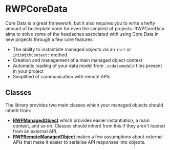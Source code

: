 # RWPCoreData

Core Data is a great framework, but it also requires you to write a hefty amount of boilerplate code for even the simplest of projects. RWPCoreData aims to solve some of the headaches associated with using Core Data in new projects through a few core features:

- The ability to instantiate managed objects via an `init` or `initWithContext:` method
- Creation and management of a main managed object context
- Automatic loading of your data model from `.xcdatamodeld` files present in your project
- Simplified of communication with remote APIs

## Classes

The library provides two main classes which your managed objects should inherit from:

- [**RWPManagedObject**](http://cocoadocs.org/docsets/RWPCoreData/0.8.0/Classes/RWPManagedObject.html) which provides easier instantiation, a main context, and so on. Classes should inherit from this if they aren't loaded from an external API.
- [**RWPRemoteManagedObject**](http://cocoadocs.org/docsets/RWPCoreData/0.8.0/Classes/RWPRemoteManagedObject.html) makes a few assumptions about external APIs that make it easier to serialise API responses into objects.
